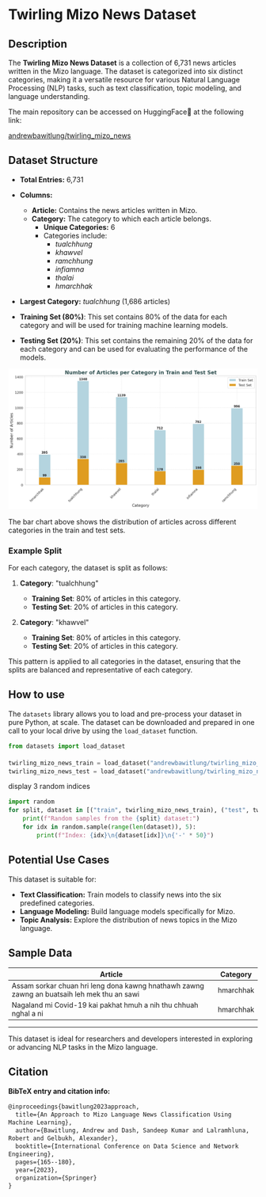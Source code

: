 # Twirling Mizo News Dataset

## Description
The **Twirling Mizo News Dataset** is a collection of 6,731 news articles written in the Mizo language. The dataset is categorized into six distinct categories, making it a versatile resource for various Natural Language Processing (NLP) tasks, such as text classification, topic modeling, and language understanding.

The main repository can be accessed on HuggingFace🤗  at the following link:

[andrewbawitlung/twirling_mizo_news](https://huggingface.co/datasets/andrewbawitlung/twirling_mizo_news)

## Dataset Structure
- **Total Entries:** 6,731
- **Columns:**
  - **Article:** Contains the news articles written in Mizo.
  - **Category:** The category to which each article belongs.
    - **Unique Categories:** 6
    - Categories include:
      - *tualchhung*
      - *khawvel*
      - *ramchhung*
      - *infiamna*
      - *thalai*
      - *hmarchhak*

- **Largest Category:** *tualchhung* (1,686 articles)
- **Training Set (80%)**: This set contains 80% of the data for each category and will be used for training machine learning models.
- **Testing Set (20%)**: This set contains the remaining 20% of the data for each category and can be used for evaluating the performance of the models.

![Number of Articles per Category](data.png)

The bar chart above shows the distribution of articles across different categories in the train and test sets.

### Example Split

For each category, the dataset is split as follows:

1. **Category**: "tualchhung"
   - **Training Set**: 80% of articles in this category.
   - **Testing Set**: 20% of articles in this category.
   
2. **Category**: "khawvel"
   - **Training Set**: 80% of articles in this category.
   - **Testing Set**: 20% of articles in this category.

This pattern is applied to all categories in the dataset, ensuring that the splits are balanced and representative of each category.

## How to use

The `datasets` library allows you to load and pre-process your dataset in pure Python, at scale. The dataset can be downloaded and prepared in one call to your local drive by using the `load_dataset` function. 

```python
from datasets import load_dataset

twirling_mizo_news_train = load_dataset("andrewbawitlung/twirling_mizo_news", split="train")
twirling_mizo_news_test = load_dataset("andrewbawitlung/twirling_mizo_news", split="test")

```
display 3 random indices
```python
import random
for split, dataset in [("train", twirling_mizo_news_train), ("test", twirling_mizo_news_test)]:
    print(f"Random samples from the {split} dataset:")
    for idx in random.sample(range(len(dataset)), 5):
        print(f"Index: {idx}\n{dataset[idx]}\n{'-' * 50}")

```


## Potential Use Cases
This dataset is suitable for:
- **Text Classification:** Train models to classify news into the six predefined categories.
- **Language Modeling:** Build language models specifically for Mizo.
- **Topic Analysis:** Explore the distribution of news topics in the Mizo language.

## Sample Data
| Article | Category |
|---------|----------|
| Assam sorkar chuan hri leng dona kawng hnathawh zawng zawng an buatsaih leh mek thu an sawi | hmarchhak |
| Nagaland mi Covid-19 kai pakhat hmuh a nih thu chhuah nghal a ni | hmarchhak |

---

This dataset is ideal for researchers and developers interested in exploring or advancing NLP tasks in the Mizo language.


## Citation

**BibTeX entry and citation info:**

```
@inproceedings{bawitlung2023approach,
  title={An Approach to Mizo Language News Classification Using Machine Learning},
  author={Bawitlung, Andrew and Dash, Sandeep Kumar and Lalramhluna, Robert and Gelbukh, Alexander},
  booktitle={International Conference on Data Science and Network Engineering},
  pages={165--180},
  year={2023},
  organization={Springer}
}
